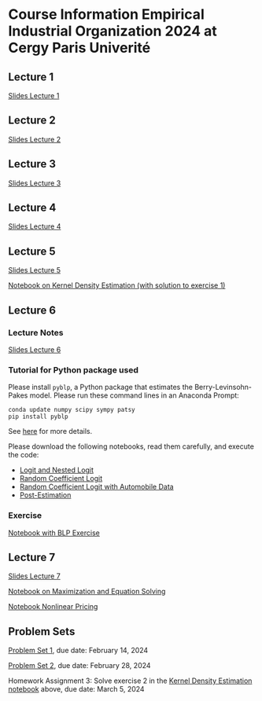 # Course Information Empirical Industrial Organization 2024 at Cergy Paris Univerité

## Lecture 1

[Slides Lecture 1](EmpiricalIOChap12024trans.pdf)

## Lecture 2

[Slides Lecture 2](EmpiricalIOChap22024.pdf)

## Lecture 3

[Slides Lecture 3](EmpiricalIOChap32024trans.pdf)

## Lecture 4

[Slides Lecture 4](empiricalio_chap4.pdf)

## Lecture 5

[Slides Lecture 5](empiricalio_chap5.pdf)

[Notebook on Kernel Density Estimation (with solution to exercise 1)](kernel-density-example-exercise1.ipynb)

## Lecture 6

### Lecture Notes

[Slides Lecture 6](empiricalio_chap6.pdf)

### Tutorial for Python package used

Please install `pyblp`, a Python package that estimates the Berry-Levinsohn-Pakes model. Please run these command lines in an Anaconda Prompt:
```
conda update numpy scipy sympy patsy
pip install pyblp
```
See [here](https://pypi.org/project/pyblp/) for more details.

Please download the following notebooks, read them carefully, and execute the code:
- [Logit and Nested Logit](https://pyblp.readthedocs.io/en/stable/_notebooks/tutorial/logit_nested.html)
- [Random Coefficient Logit](https://pyblp.readthedocs.io/en/stable/_notebooks/tutorial/nevo.html)
- [Random Coefficient Logit with Automobile Data](https://pyblp.readthedocs.io/en/stable/_notebooks/tutorial/blp.html)
- [Post-Estimation](https://pyblp.readthedocs.io/en/stable/_notebooks/tutorial/post_estimation.html)

### Exercise

[Notebook with BLP Exercise](exercise_blp.ipynb)

## Lecture 7

[Slides Lecture 7](empiricalio_chap7.pdf)

[Notebook on Maximization and Equation Solving](maximize_solve.ipynb)

[Notebook Nonlinear Pricing](nlp.ipynb)

## Problem Sets

[Problem Set 1](problem_set1.pdf), due date: February 14, 2024

[Problem Set 2](problem_set2.pdf), due date: February 28, 2024

Homework Assignment 3: Solve exercise 2 in the [Kernel Density Estimation notebook](kernel-density-example-exercise1.ipynb) above, due date: March 5, 2024

